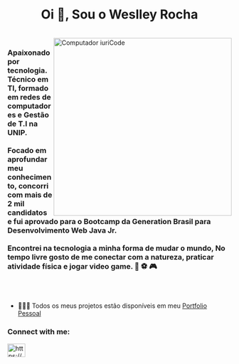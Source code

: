 <h1 align="center">Oi 👋, Sou o Weslley Rocha</h1>
<br>
<img src="https://raw.githubusercontent.com/MicaelliMedeiros/micaellimedeiros/master/image/computer-illustration.png" min-width="400px" max-width="400px" width="400px" align="right" alt="Computador iuriCode">
<h3>Apaixonado por tecnologia. Técnico em TI, formado em redes de computadores e Gestão de T.I na UNIP.<br><br> Focado em aprofundar meu conhecimento, concorri com mais de 2 mil candidatos e fui aprovado para o Bootcamp da Generation Brasil para Desenvolvimento Web Java Jr.<br><br> Encontrei na tecnologia a minha forma de mudar o mundo, No tempo livre gosto de me conectar com a natureza, praticar atividade física e jogar video game. 🌴 ⚽ 🎮</h3><br><br>


 - 🧑🏻‍💻 Todos os meus projetos estão disponíveis em meu [Portfolio Pessoal](https://weslleyrocha.github.io/Portfolio)

<h3 align="left">Connect with me:</h3>
<p align="left">
<a href="https://linkedin.com/in/weslleyrocha/" target="blank"><img align="center" src="https://cdn.jsdelivr.net/npm/simple-icons@3.0.1/icons/linkedin.svg" alt="https://www.linkedin.com/in/weslleyrocha/" target="blank" height="30" width="40" /></a>
</p>

